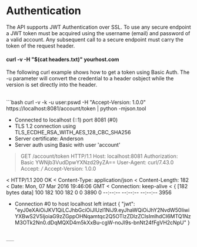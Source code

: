 <div class="page-header">
  <h1  id="page-title">Authentication</h1>
</div>

The API supports JWT Authentication over SSL. To use any secure endpoint a JWT token must
be acquired using the username (email) and password of a valid account. Any subsequent call to a
secure endpoint must carry the token of the request header.


#### curl -v -H "$(cat headers.txt)" yourhost.com

The following curl example shows how to get a token using Basic Auth. The -u parameter will
convert the credential to a header osbject while the version is set directly into the header.

<br/>
```bash
curl -v -k -u user:pswd -H "Accept-Version: 1.0.0" https://localhost:8081/account/token | python -mjson.tool

* Connected to localhost (::1) port 8081 (#0)
* TLS 1.2 connection using TLS_ECDHE_RSA_WITH_AES_128_CBC_SHA256
* Server certificate: Anderson
* Server auth using Basic with user 'account'
> GET /account/token HTTP/1.1
> Host: localhost:8081
> Authorization: Basic YWNjb3VudDpwYXNzd29yZA==
> User-Agent: curl/7.43.0
> Accept: */*
> Accept-Version: 1.0.0
>
< HTTP/1.1 200 OK
< Content-Type: application/json
< Content-Length: 182
< Date: Mon, 07 Mar 2016 19:46:06 GMT
< Connection: keep-alive
<
{ [182 bytes data]
100   182  100   182    0     0   3890      0 --:--:-- --:--:-- --:--:--  3956
* Connection #0 to host localhost left intact
{
    "jwt": "eyJ0eXAiOiJKV1QiLCJhbGciOiJIUzI1NiJ9.eyJhaWQiOiJhY2NvdW50IiwiYXBwS2V5IjoiaG9zZGppOHNqamtqc2Q5OTlzZDlzZCIsImlhdCI6MTQ1NzM3OTk2Nn0.dDqMQXD4m5kXxBu-cgW-noJl9s-bnNt24fFgVH2cNpU"
}
```

___
